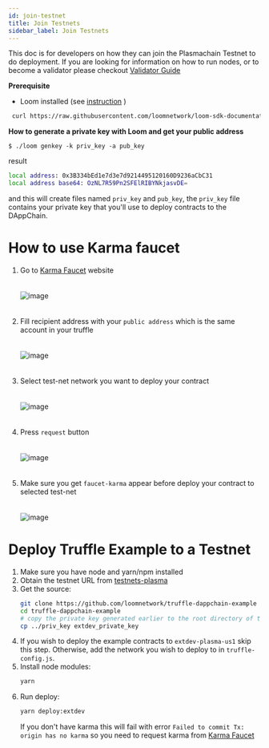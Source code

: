 ```yaml
---
id: join-testnet
title: Join Testnets
sidebar_label: Join Testnets
---
```


This doc is for developers on how they can join the Plasmachain Testnet to do deployment. If you are looking for information on how to run nodes, or to become a validator please checkout [Validator Guide](validator.html)

**Prerequisite**
 - Loom installed (see [instruction](https://loomx.io/developers/docs/en/basic-install-osx.html#installation) )

```bash
 curl https://raw.githubusercontent.com/loomnetwork/loom-sdk-documentation/master/scripts/get_loom.sh | sh
 ```

**How to generate a private key with Loom and get your public address**

```
$ ./loom genkey -k priv_key -a pub_key
```

result

```bash
local address: 0x3B334bEd1e7d3e7d9214495120160D9236aCbC31
local address base64: OzNL7R59Pn2SFElRIBYNkjasvDE=
```
and this will create files named `priv_key` and `pub_key`,
the `priv_key` file contains your private key that you'll use to deploy contracts to the DAppChain.


# How to use Karma faucet
  
1. Go to [Karma Faucet](https://faucet.dappchains.com) website
<br/><br/><br/>
![image](/developers/img/faucet/1.png)
<br/><br/><br/>
2. Fill recipient address with your `public address` which is the same account in your truffle
<br/><br/><br/>
![image](/developers/img/faucet/2.png)
<br/><br/><br/>
3. Select test-net network you want to deploy your contract
<br/><br/><br/>
![image](/developers/img/faucet/3.png)
<br/><br/><br/>
4. Press `request` button
<br/><br/><br/>
![image](/developers/img/faucet/4.png)
<br/><br/><br/>
5. Make sure you get `faucet-karma` appear before deploy your contract to selected test-net
<br/><br/><br/>
![image](/developers/img/faucet/5.png)


# Deploy Truffle Example to a Testnet

1. Make sure you have node and yarn/npm installed
2. Obtain the testnet URL from [testnets-plasma](testsnets-plasma.html)
3. Get the source:
    ```bash
    git clone https://github.com/loomnetwork/truffle-dappchain-example
    cd truffle-dappchain-example
    # copy the private key generated earlier to the root directory of the example repo
    cp ../priv_key extdev_private_key
    ```
4. If you wish to deploy the example contracts to `extdev-plasma-us1` skip this step. Otherwise,
   add the network you wish to deploy to in `truffle-config.js`.
5. Install node modules:
    ```bash
    yarn
    ```
6. Run deploy:
    ```bash
    yarn deploy:extdev
    ```
    If you don't have karma this will fail with error `Failed to commit Tx: origin has no karma`
    so you need to request karma from [Karma Faucet](http://faucet.dappchains.com)
